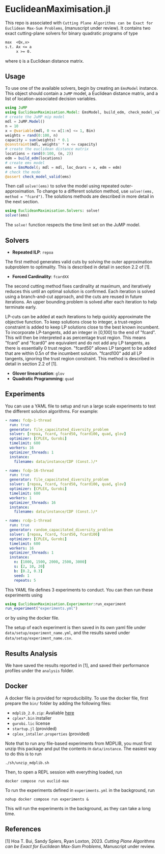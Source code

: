 # EuclideanMaximisation.jl

This repo is associated with `Cutting Plane Algorithms can be Exact for Euclidean Max-Sum Problems`, (manuscript under review).
It contains two exact cutting-plane solvers for binary quadratic programs of type

```txt
max  <Qx,x>
s.t. Ax <= a
     x >= 0.
```

where `Q` is a Euclidean distance matrix.

## Usage

To use one of the available solvers, begin by creating an `EmsModel` instance.
This object should contain a `JuMP` model, a Euclidean distance matrix, and a list of location-associated decision variables.

```julia
using JuMP
using EuclideanMaximisation.Model: EmsModel, build_edm, check_model_valid
# create the JuMP mip model
mdl = JuMP.Model()
n = 10
x = @variable(mdl, 0 <= x[1:n] <= 1, Bin)
weights = rand(0:100, n)
capacity = sum(weights) * 0.1
@constraint(mdl, weights' * x <= capacity)
# create the euclidean distance matrix
locations = rand(0:100, (n, 2))
edm = build_edm(locations)
# create ems model
ems = EmsModel(; mdl = mdl, loc_dvars = x, edm = edm)
# check the mode
@assert check_model_valid(ems)
```

Then call `solve!(ems)` to solve the model using repeated outer-approximation.
To change to a different solution method, use `solve!(ems, method = "fcard")`.
The solutions methods are described in more detail in the next section.

```julia
using EuclideanMaximisation.Solvers: solve!
solve!(ems)
```

The `solve!` function respects the time limit set on the JuMP model.

## Solvers

- **Repeated ILP**: `repoa`

The first method generates valid cuts by solving the outer approximation subproblem to optimality.
This is described in detail in section 2.2 of [1].

- **Forced Cardinality**: `fcardXX`

The second cutting method fixes cardinality at maximum, and iteratively reduces this until an optimal solution is confirmed.
Each iteration is solved using a branch-and-cut approach, and the cuts are reused in future iterations.
An upper bounding problem is solved after each iteration to help terminate early.

LP-cuts can be added at each iterations to help quickly approximate the objective function.
To keep solutions close to integer, a trust-region constraint is added to keep LP solutions close to the best known incumbent.
To incorporate LP-tangents, add an integer in [0,100] to the end of "fcard".
This will then be interpreted a as percentage trust region.
This means "fcard" and "fcard0" are equivalent and do not add any LP tangents, as there is essentially 0 trust region.
"fcard50" allows LP tangent to be added that are within $0.5n$ of the incumbent solution.
"fcard100" add all LP tangents, ignoring the trust region constraint.
This method is described in detail in section 2.2 of [1].

- **Glover linearisation**: `glov`
- **Quadratic Programming**: `quad`

## Experiments

You can use a YAML file to setup and run a large scale experiments to test the different solution algorithms.
For example:

```yaml
- name: fcdp-1-thread
  run: true
  generator: file_capacitated_diversity_problem
  solver: [repoa, fcard, fcard50, fcard100, quad, glov]
  optimizer: [CPLEX, Gurobi]
  timelimit: 600
  workers: 16
  optimizer_threads: 1
  instance:
    filename: data/instance/CDP (Const.)/*

- name: fcdp-16-thread
  run: true
  generator: file_capacitated_diversity_problem
  solver: [repoa, fcard, fcard50, fcard100, quad, glov]
  optimizer: [CPLEX, Gurobi]
  timelimit: 600
  workers: 1
  optimizer_threads: 16
  instance:
    filename: data/instance/CDP (Const.)/*

- name: rcdp-1-thread
  run: true
  generator: random_capacitated_diversity_problem
  solver: [repoa, fcard, fcard50, fcard100]
  optimizer: [CPLEX, Gurobi]
  timelimit: 600
  workers: 16
  optimizer_threads: 1
  instance:
    n: [1000, 1500, 2000, 2500, 3000]
    s: [2, 10, 20]
    b: [0.2, 0.3]
    seed: 1
    repeats: 5
```

This YAML file defines 3 experiments to conduct.
You can then run these experiments using

```julia
using EuclideanMaximisation.Experimenter:run_experiment
run_experiment("experiments.yml")
```

or by using the docker file.

The setup of each experiment is then saved in its own yaml file under `data/setup/experiment_name.yml`, and the results saved under `data/setup/experiment_name.csv`.

## Results Analysis

We have saved the results reported in [1], and saved their performance profiles under the `analysis` folder.

## Docker

A docker file is provided for reproducibility.
To use the docker file, first prepare the `bin/` folder by adding the following files:

- `mdplib_2.0.zip`: Avaliable [here](https://universitatdevalencia-my.sharepoint.com/personal/rafael_marti_uv_es/_layouts/15/onedrive.aspx?id=%2Fpersonal%2Frafael%5Fmarti%5Fuv%5Fes%2FDocuments%2FMis%20Datos%2FPapers%2FMaximum%20Diversity%2FInstancias%2Fmdplib%5F2%2E0%2Ezip&parent=%2Fpersonal%2Frafael%5Fmarti%5Fuv%5Fes%2FDocuments%2FMis%20Datos%2FPapers%2FMaximum%20Diversity%2FInstancias&ga=1)
- `cplex*.bin` installer
- `gurobi.lic` license
- `startup.jl` (provided)
- `cplex_intaller.properties` (provided)

Note that to run any file-based experiments from MDPLIB, you must first unzip this package and put the contents in `data/instance`.
The easiest way to do this is to run

```shell
./sh/unzip_mdplib.sh
```

Then, to open a REPL session with everything loaded, run

```shell
docker compose run euclid-max
```

To run the experiments defined in `experiments.yml` in the background, run

```shell
nohup docker compose run experiments &
```

This will run the experiments in the background, as they can take a long time.

## References

[1] Hoa T. Bui, Sandy Spiers, Ryan Loxton, 2023. *Cutting Plane Algorithms can be Exact for Euclidean Max-Sum Problems*, Manuscript under review.

